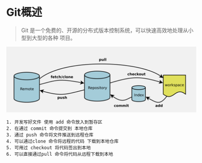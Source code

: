 # Git概述

> Git 是一个免费的、开源的分布式版本控制系统，可以快速高效地处理从小型到大型的各种 项目。



![image.png](./assets/1713751655685-image.png)

```bash
1. 开发写好文件 使用 add 命令放入到暂存区
2. 在通过 commit 命令提交到 本地仓库
3. 通过 push 命令将文件推送到远程仓库
4. 可以通过clone 命令将远程的代码 下载到本地仓库
5. 可用过 checkout 将代码签出到本地
6. 可以直接通过pull 命令将代码从远程下载到本地
```
